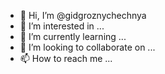 - 👋 Hi, I’m @gidgroznychechnya
- 👀 I’m interested in ...
- 🌱 I’m currently learning ...
- 💞️ I’m looking to collaborate on ...
- 📫 How to reach me ...

<!---
gidgroznychechnya/gidgroznychechnya is a ✨ special ✨ repository because its `README.md` (this file) appears on your GitHub profile.
You can click the Preview link to take a look at your changes.
--->
